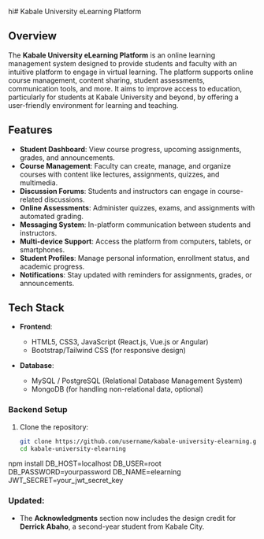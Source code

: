 hi# Kabale University eLearning Platform

## Overview
The **Kabale University eLearning Platform** is an online learning management system designed to provide students and faculty with an intuitive platform to engage in virtual learning. The platform supports online course management, content sharing, student assessments, communication tools, and more. It aims to improve access to education, particularly for students at Kabale University and beyond, by offering a user-friendly environment for learning and teaching.

## Features
- **Student Dashboard**: View course progress, upcoming assignments, grades, and announcements.
- **Course Management**: Faculty can create, manage, and organize courses with content like lectures, assignments, quizzes, and multimedia.
- **Discussion Forums**: Students and instructors can engage in course-related discussions.
- **Online Assessments**: Administer quizzes, exams, and assignments with automated grading.
- **Messaging System**: In-platform communication between students and instructors.
- **Multi-device Support**: Access the platform from computers, tablets, or smartphones.
- **Student Profiles**: Manage personal information, enrollment status, and academic progress.
- **Notifications**: Stay updated with reminders for assignments, grades, or announcements.

## Tech Stack
- **Frontend**: 
  - HTML5, CSS3, JavaScript (React.js, Vue.js or Angular)
  - Bootstrap/Tailwind CSS (for responsive design)
  
- **Database**:
  - MySQL / PostgreSQL (Relational Database Management System)
  - MongoDB (for handling non-relational data, optional)



### Backend Setup
1. Clone the repository:
   ```bash
   git clone https://github.com/username/kabale-university-elearning.git
   cd kabale-university-elearning
npm install
DB_HOST=localhost
DB_USER=root
DB_PASSWORD=yourpassword
DB_NAME=elearning
JWT_SECRET=your_jwt_secret_key

### Updated:
- The **Acknowledgments** section now includes the design credit for **Derrick Abaho**, a second-year student from Kabale City.

